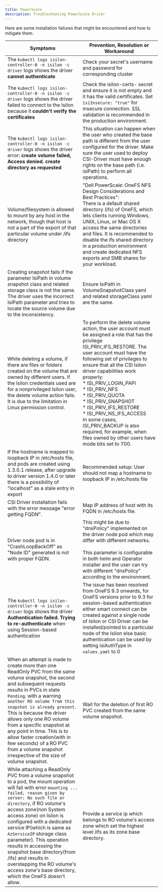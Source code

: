 ```yaml
---
title: PowerScale
description: Troubleshooting PowerScale Driver
---
```


Here are some installation failures that might be encountered and how to mitigate them.

| Symptoms | Prevention, Resolution or Workaround |
|------------|--------------|
|The `kubectl logs isilon-controller-0 -n isilon -c driver` logs shows the driver **cannot authenticate** | Check your secret's username and password for corresponding cluster |
|The `kubectl logs isilon-controller-0 -n isilon -c driver` logs shows the driver failed to connect to the Isilon because it **couldn't verify the certificates** |  Check the isilon-certs-<n> secret and ensure it is not empty and it has the valid certificates. Set `isiInsecure: "true"` for insecure connection. SSL validation is recommended in the production environment. |
|The `kubectl logs isilon-controller-0 -n isilon -c driver` logs shows the driver error: **create volume failed, Access denied. create directory as requested** | This situation can happen when the user who created the base path is different from the user configured for the driver. Make sure the user used to deploy CSI-Driver must have enough rights on the base path (i.e. isiPath) to perform all operations. |
|Volume/filesystem is allowed to mount by any host in the network, though that host is not a part of the export of that particular volume under /ifs directory | "Dell PowerScale: OneFS NFS Design Considerations and Best Practices": <br> There is a default shared directory (ifs) of OneFS, which lets clients running Windows, UNIX, Linux, or Mac OS X access the same directories and files. It is recommended to disable the ifs shared directory in a production environment and create dedicated NFS exports and SMB shares for your workload. |
| Creating snapshot fails if the parameter IsiPath in volume snapshot class and related storage class is not the same. The driver uses the incorrect IsiPath parameter and tries to locate the source volume due to the inconsistency. | Ensure IsiPath in VolumeSnapshotClass yaml and related storageClass yaml are the same. |
| While deleting a volume, if there are files or folders created on the volume that are owned by different users. If the Isilon credentials used are for a nonprivileged Isilon user, the delete volume action fails. It is due to the limitation in Linux permission control. | To perform the delete volume action, the user account must be assigned a role that has the privilege ISI_PRIV_IFS_RESTORE. The user account must have the following set of privileges to ensure that all the CSI Isilon driver capabilities work properly:<br> * ISI_PRIV_LOGIN_PAPI<br> * ISI_PRIV_NFS<br> * ISI_PRIV_QUOTA<br> * ISI_PRIV_SNAPSHOT<br> * ISI_PRIV_IFS_RESTORE<br> * ISI_PRIV_NS_IFS_ACCESS<br> In some cases, ISI_PRIV_BACKUP is also required, for example, when files owned by other users have mode bits set to 700. |
| If the hostname is mapped to loopback IP in /etc/hosts file, and pods are created using 1.3.0.1 release, after upgrade to driver version 1.4.0 or later there is a possibility of "localhost" as a stale entry in export | Recommended setup: User should not map a hostname to loopback IP in /etc/hosts file |
| CSI Driver installation fails with the error message "error getting FQDN". | Map IP address of host with its FQDN in /etc/hosts file.     |
| Driver node pod is in "CrashLoopBackOff" as "Node ID" generated is not with proper FQDN. | This might be due to "dnsPolicy" implemented on the driver node pod which may differ with different networks. <br><br> This parameter is configurable in both helm and Operator installer and the user can try with different "dnsPolicy" according to the environment.|
| The `kubectl logs isilon-controller-0 -n isilon -c driver` logs shows the driver **Authentication failed. Trying to re-authenticate** when using Session-based authentication | The issue has been resolved from OneFS 9.3 onwards, for OneFS versions prior to 9.3 for session-based authentication either smart connect can be created against a single node of Isilon or CSI Driver can be installed/pointed to a particular node of the Isilon else basic authentication can be used by setting isiAuthType in `values.yaml` to 0 |
| When an attempt is made to create more than one ReadOnly PVC from the same volume snapshot, the second and subsequent requests results in PVCs in state `Pending`, with a warning `another RO volume from this snapshot is already present`. This is because the driver allows only one RO volume from a specific snapshot at any point in time. This is to allow faster creation(with in few seconds) of a RO PVC from a volume snapshot irrespective of the size of volume snapshot. | Wait for the deletion of first RO PVC created from the same volume snapshot. |
| While attaching a ReadOnly PVC from a volume snapshot to a pod, the mount operation will fail with error `mounting ... failed, reason given by server: No such file or directory`, if RO volume's access zone(non System access zone) on Isilon is configured with a dedicated service IP(which is same as `AzServiceIP` storage class parameter). This operation results in accessing the snapshot base directory(from /ifs) and results in overstepping the RO volume's access zone's base directory, which the OneFS doesn't allow. | Provide a service ip which belongs to RO volume's access zone which set the highest level /ifs as its zone base directory. |
